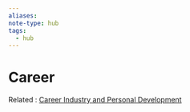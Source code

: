 ```yaml
---
aliases: 
note-type: hub
tags:
  - hub
---
```


# Career

Related : [Career Industry and Personal Development](../4-hub-notes-🚉/Career%20Industry%20and%20Personal%20Development.md)

